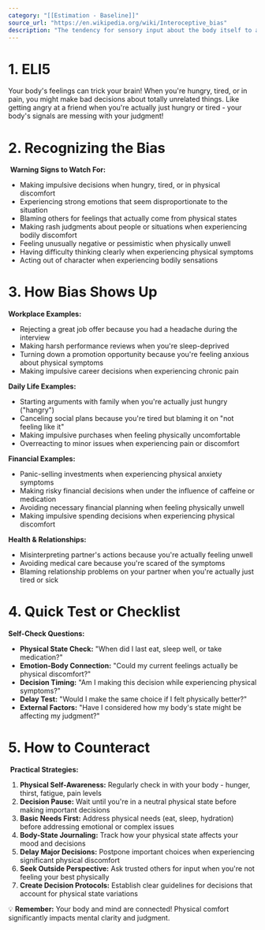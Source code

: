 ```yaml
---
category: "[[Estimation - Baseline]]"
source_url: "https://en.wikipedia.org/wiki/Interoceptive_bias"
description: "The tendency for sensory input about the body itself to affect one's judgement about external unrelated circumstances"
---
```


# 1. ELI5

 Your body's feelings can trick your brain! When you're hungry, tired, or in pain, you might make bad decisions about totally unrelated things. Like getting angry at a friend when you're actually just hungry or tired - your body's signals are messing with your judgment!

# 2. Recognizing the Bias

️ **Warning Signs to Watch For:**

- Making impulsive decisions when hungry, tired, or in physical discomfort
- Experiencing strong emotions that seem disproportionate to the situation
- Blaming others for feelings that actually come from physical states
- Making rash judgments about people or situations when experiencing bodily discomfort
- Feeling unusually negative or pessimistic when physically unwell
- Having difficulty thinking clearly when experiencing physical symptoms
- Acting out of character when experiencing bodily sensations

# 3. How Bias Shows Up

**Workplace Examples:**
- Rejecting a great job offer because you had a headache during the interview
- Making harsh performance reviews when you're sleep-deprived
- Turning down a promotion opportunity because you're feeling anxious about physical symptoms
- Making impulsive career decisions when experiencing chronic pain

**Daily Life Examples:**
- Starting arguments with family when you're actually just hungry ("hangry")
- Canceling social plans because you're tired but blaming it on "not feeling like it"
- Making impulsive purchases when feeling physically uncomfortable
- Overreacting to minor issues when experiencing pain or discomfort

**Financial Examples:**
- Panic-selling investments when experiencing physical anxiety symptoms
- Making risky financial decisions when under the influence of caffeine or medication
- Avoiding necessary financial planning when feeling physically unwell
- Making impulsive spending decisions when experiencing physical discomfort

**Health & Relationships:**
- Misinterpreting partner's actions because you're actually feeling unwell
- Avoiding medical care because you're scared of the symptoms
- Blaming relationship problems on your partner when you're actually just tired or sick

# 4. Quick Test or Checklist

 **Self-Check Questions:**

- **Physical State Check:** "When did I last eat, sleep well, or take medication?"
- **Emotion-Body Connection:** "Could my current feelings actually be physical discomfort?"
- **Decision Timing:** "Am I making this decision while experiencing physical symptoms?"
- **Delay Test:** "Would I make the same choice if I felt physically better?"
- **External Factors:** "Have I considered how my body's state might be affecting my judgment?"

# 5. How to Counteract

️ **Practical Strategies:**

1. **Physical Self-Awareness:** Regularly check in with your body - hunger, thirst, fatigue, pain levels
2. **Decision Pause:** Wait until you're in a neutral physical state before making important decisions
3. **Basic Needs First:** Address physical needs (eat, sleep, hydration) before addressing emotional or complex issues
4. **Body-State Journaling:** Track how your physical state affects your mood and decisions
5. **Delay Major Decisions:** Postpone important choices when experiencing significant physical discomfort
6. **Seek Outside Perspective:** Ask trusted others for input when you're not feeling your best physically
7. **Create Decision Protocols:** Establish clear guidelines for decisions that account for physical state variations

💡 **Remember:** Your body and mind are connected! Physical comfort significantly impacts mental clarity and judgment.
